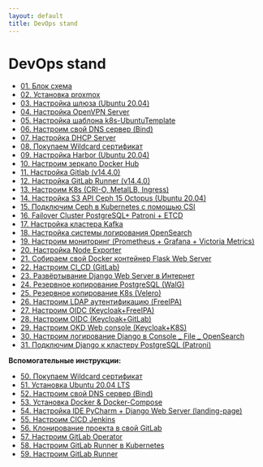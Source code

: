 ```yaml
---
layout: default
title: DevOps stand
---
```


# DevOps stand

- [01. Блок схема](01_блок_схема.html)
- [02. Установка proxmox](02_установка_proxmox.html)
- [03. Настройка шлюза (Ubuntu 20.04)](03_Настройка_шлюза_(Ubuntu_20.04).html)
- [04. Настройка OpenVPN Server](04_Настройка_OpenVPN_Server.html)
- [05. Настройка шаблона k8s-UbuntuTemplate](05_Настройка_шаблона_k8s-UbuntuTemplate.html)
- [06. Настроим свой DNS сервер (Bind)](06_Настроим_свой_DNS_сервер_(Bind).html)
- [07. Настройка DHCP Server](07_Настройка_DHCP_Server.html)
- [08. Покупаем Wildcard сертификат](08_Покупаем_Wildcard_сертификат.html)
- [09. Настройка Harbor (Ubuntu 20.04)](09_Настройка_Harbor_(Ubuntu_20.04).html)
- [10. Настроим зеркало Docker Hub](10_Настроим_зеркало_Docker_Hub.html)
- [11. Настройка Gitlab (v14.4.0)](11_Настройка_Gitlab_(v14.4.0).html)
- [12. Настройка GitLab Runner (v14.4.0)](12_Настройка_GitLab_Runner_(v14.4.0).html)
- [13. Настроим K8s (CRI-O, MetalLB, Ingress)](13_Настроим_K8s_(CRI-O,_MetalLB,_Ingress).html)
- [14. Настройка S3 API Ceph 15 Octopus (Ubuntu 20.04)](14_Настройка_S3_API_Ceph_15_Octopus_(Ubuntu_20.04).html)
- [15. Подключим Ceph в Kubernetes с помощью CSI](15_Подключим_Ceph_в_Kubernetes_с_помощью_CSI.html)
- [16. Failover Cluster PostgreSQL+ Patroni + ETCD](16_Failover_Cluster_PostgreSQL+_Patroni_+_ETCD.html)
- [17. Настройка кластера Kafka](17_Настройка_кластера_Kafka.html)
- [18. Настройка системы логирования OpenSearch](18_Настройка_системы_логирования_OpenSearch.html)
- [19. Настроим мониторинг (Prometheus + Grafana + Victoria Metrics)](19_Настроим_мониторинг_(Prometheus_+_Grafana_+_Victoria_Metrics).html)
- [20. Настройка Node Exporter](20_Настройка_Node_Exporter.html)
- [21. Собираем свой Docker контейнер Flask Web Server](21_Собираем_свой_Docker_контейнер_Flask_Web_Server.html)
- [22. Настроим CI_CD (GitLab)](22_Настроим_CI_CD_(GitLab).html)
- [23. Развёртывание Django Web Server в Интернет](23_Развёртывание_Django_Web_Server_в_Интенет.html)
- [24. Резервное копирование PostgreSQL (WalG)](24_Резервное_копирование_РоstgrеSQL_(WalG).html)
- [25. Резервное копирование K8s (Velero)](25_Резервное_копирование_K8s_(Velero).html)
- [26. Настроим LDAP аутентификацию (FreeIPA)](26_Настроим_LDAP_аутентификацию_(FreeIPA).html)
- [27. Настроим OIDC (Keycloak+FreeIPA)](27_Настроим_OIDC_(Keycloak+FreeIPA).html)
- [28. Настроим OIDC (Keycloak+GitLab)](28_Настроим_OIDC_(Keycloak+GitLab).html)
- [29. Настроим OKD Web console (Keycloak+K8S)](29_Настроим_OKD_Web_console_(Keycloak+K8S).html)
- [30. Настроим логирование Django в Console _ File _ OpenSearch](30_Настроим_логирование_Django_в_Console___File___OpenSearch.html)
- [31. Подключим Django к кластеру PostgreSQL (Patroni)](31_Подключим_Django_к_кластеру_PostgreSQL_(Patroni).html)

**Вспомогательные инструкции:**

- [50. Покупаем Wildcard сертификат](50_Покупаем_Wildcard_сертификат.html)
- [51. Установка Ubuntu 20.04 LTS](51_Установка_Ubuntu_20.04_LTS.html)
- [52. Настроим свой DNS сервер (Bind)](52_Настроим_свой_DNS_сервер_(Bind).html)
- [53. Установка Docker & Docker-Compose](53_Установка_Docker_&_Docker-Compose.html)
- [54. Настройка IDE PyCharm + Django Web Server (landing-page)](54_Настройка_IDE_PyCharm_+_Django_Web_Server_(landing-page).html)
- [55. Настроим CICD Jenkins](55_Настроим_CICD_Jenkins.html)
- [56. Клонирование проекта в свой GitLab](56_Клонирование_проекта_в_свой_GitLab.html)
- [57. Настроим GitLab Operator](57_Настроим_GitLab_Operator.html)
- [58. Настроим GitLab Runner в Kubernetes](58_Настроим_GitLab_Runner_в_Kubernetes.html)
- [59. Настроим GitLab Runner](59_Настроим_GitLab_Runner.html)
